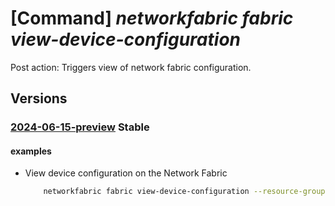 # [Command] _networkfabric fabric view-device-configuration_

Post action: Triggers view of network fabric configuration.

## Versions

### [2024-06-15-preview](/Resources/mgmt-plane/L3N1YnNjcmlwdGlvbnMve30vcmVzb3VyY2Vncm91cHMve30vcHJvdmlkZXJzL21pY3Jvc29mdC5tYW5hZ2VkbmV0d29ya2ZhYnJpYy9uZXR3b3JrZmFicmljcy97fS92aWV3ZGV2aWNlY29uZmlndXJhdGlvbg==/2024-06-15-preview.xml) **Stable**

<!-- mgmt-plane /subscriptions/{}/resourcegroups/{}/providers/microsoft.managednetworkfabric/networkfabrics/{}/viewdeviceconfiguration 2024-06-15-preview -->

#### examples

- View device configuration on the Network Fabric
    ```bash
        networkfabric fabric view-device-configuration --resource-group example-rg --network-fabric-name example-fabric
    ```

